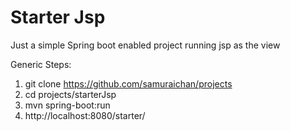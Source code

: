 # Starter Jsp

Just a simple Spring boot enabled project running jsp as the view

Generic Steps:

  1. git clone https://github.com/samuraichan/projects
  2. cd projects/starterJsp
  3. mvn spring-boot:run
  4. http://localhost:8080/starter/
